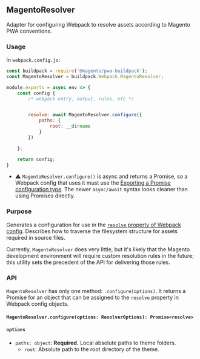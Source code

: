 ## MagentoResolver

Adapter for configuring Webpack to resolve assets according to Magento PWA conventions.

### Usage

In `webpack.config.js`:

```js
const buildpack = require('@magento/pwa-buildpack');
const MagentoResolver = buildpack.Webpack.MagentoResolver;

module.exports = async env => {
    const config {
        /* webpack entry, output, rules, etc */


        resolve: await MagentoResolver.configure({
            paths: {
                root: __dirname
            }
        })

    };

    return config;
}
```


 - ⚠️ `MagentoResolver.configure()` is async and returns a Promise, so a Webpack
   config that uses it must use the [Exporting a Promise configuration type](https://webpack.js.org/configuration/configuration-types/#exporting-a-promise).
   The newer `async/await` syntax looks cleaner than using Promises directly.

### Purpose

Generates a configuration for use in the [`resolve` property of Webpack config](https://webpack.js.org/configuration/resolve/).
Describes how to traverse the filesystem structure for assets required in source
files.

Currently, `MagentoResolver` does very little, but it's likely that the Magento
development environment will require custom resolution rules in the future; this
utility sets the precedent of the API for delivering those rules.

### API

`MagentoResolver` has only one method: `.configure(options)`. It returns a Promise
for an object that can be assigned to the `resolve` property in Webpack config
objects.

#### `MagentoResolver.configure(options: ResolverOptions): Promise<resolve>`

#### `options`

 - `paths: object`: **Required.** Local absolute paths to theme folders.
     - `root`: Absolute path to the root directory of the theme.
